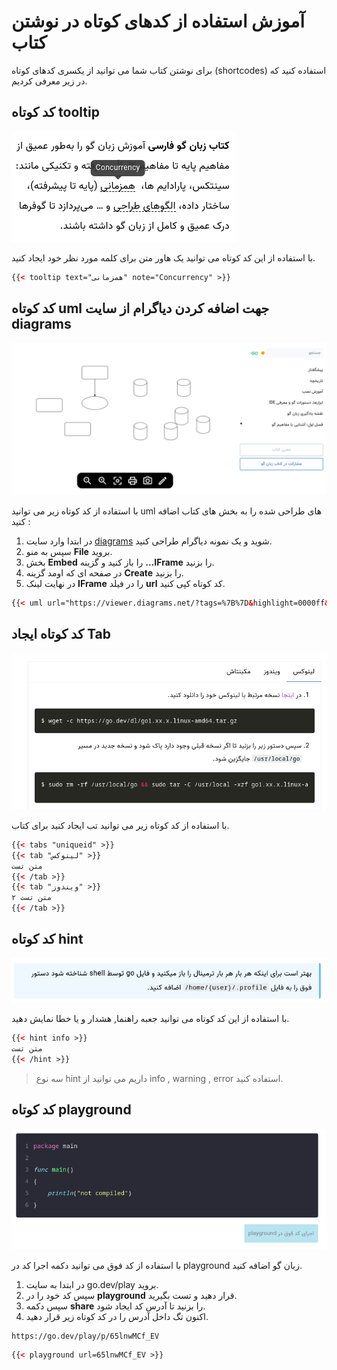 # آموزش استفاده از کدهای کوتاه در نوشتن کتاب

برای نوشتن کتاب شما می توانید از یکسری کدهای کوتاه (shortcodes) استفاده کنید که در زیر معرفی کردیم.

## کد کوتاه tooltip 

![tooltip](assets/img/help/shortcodes/tooltip.png)

با استفاده از این کد کوتاه می توانید یک هاور متن برای کلمه مورد نظر خود ایجاد کنید.

```html
{{< tooltip text="همزمانی" note="Concurrency" >}} 
```

## کد کوتاه uml جهت اضافه کردن دیاگرام از سایت diagrams

![uml](assets/img/help/shortcodes/uml.png)

با استفاده از کد کوتاه زیر می توانید uml های طراحی شده را به بخش های کتاب اضافه کنید :

1. در ابتدا وارد سایت [diagrams](https://app.diagrams.net/) شوید و یک نمونه دیاگرام طراحی کنید.
2. سپس به منو **File** بروید.
3. بخش **Embed** را باز کنید و گزینه **...IFrame** را بزنید.
4. در صفحه ای که اومد گزینه **Create** را بزنید.
5. در نهایت لینک **IFrame** را در فیلد **url** کد کوتاه کپی کنید.

```html
{{< uml url="https://viewer.diagrams.net/?tags=%7B%7D&highlight=0000ff&edit=_blank&layers=1&nav=1#R3ZdNb6MwEIZ%2FDcdKgAmQaxOaPXQ%2FpBwq7c3BUyA1GBkTYH%2F9mmBCSNpAd5smzQXZrweP52HGNhqaxeWC4zT8zghQzdRJqaG5Zpqu7cpnLVSNYDnTRgh4RBrJ6IRl9AeUqCs1jwhkPUPBGBVR2hd9liTgi56GOWdF3%2ByZ0b7XFAfKo94JSx9TODJ7iogIVVim0%2BnfIArC1rNhq%2Fhi3BqribMQE1bsScjT0IwzJppWXM6A1uxaLs17D2%2BM7hbGIRFjXnhk7Elf3U%2Fnz%2FqLl%2F0wdILJHWpm2WCaq4DVYkXVEgAigagu4yJkAUsw9Tr1nrM8IVC70WWvs5EeUykaUlyDEJX6ujgXTEqhiKkaPQ5FRZexnPtwYv1tSmAegDhhp8KqY9lzoEAtgMUgeCUNOFAsok3%2F42OVQ8HOrsMsG4r0O6gbw9Q7pjWgIowELFO8ZVHIQhvJbwNcQHkyYjWK2oJTdWpYql90WW%2B0qRzuZbytnwmSOSI1KZX7AAwD6tM8Ay7T%2FURcd4vfrl38Yg%2Bzcu65Jl2s3fWYnJI7UFo3%2FYpGEgdHw%2BBWDbjH1U7A%2FkuwxfkzF3IaUHrW1LYx2fE9gvkK8jf5TiYHfPVjvvYreN1z4R2RjV8Yr3VpvCPOoS%2BE155eGV7rpvA617Y5TG4Lr9XHi9CF8do3hdc9xOtcGK8zjPcfbqP%2FxcjQDyp8eunrlXt9kEw0fMp8FCTZ7f5Ut2N7v%2FvI%2Bws%3D" >}}
```

## کد کوتاه ایجاد Tab

![tabs](assets/img/help/shortcodes/tabs.png)

با استفاده از کد کوتاه زیر می توانید تب ایجاد کنید برای کتاب.

```html
{{< tabs "uniqueid" >}}
{{< tab "لینوکس" >}}
متن تست
{{< /tab >}}
{{< tab "ویندوز" >}}
متن تست ۲
{{< /tab >}}
```

## کد کوتاه hint

![hint](assets/img/help/shortcodes/hint.png)

با استفاده از این کد کوتاه می توانید جعبه راهنما, هشدار و یا خطا نمایش دهید.

```html
{{< hint info >}}
متن تست
{{< /hint >}}
```

> سه نوع hint داریم می توانید از info , warning , error استفاده کنید.


## کد کوتاه playground

![playground](assets/img/help/shortcodes/playground.png)

با استفاده از کد فوق می توانید دکمه اجرا کد در playground زبان گو اضافه کنید.

1. در ابتدا به سایت go.dev/play بروید.
2. سپس کد خود را در **playground** قرار دهید و تست بگیرید.
3. سپس دکمه **share** را بزنید تا آدرس کد ایجاد شود.
4. اکنون تگ داخل آدرس را در کد کوتاه زیر قرار دهید.

```html
https://go.dev/play/p/65lnwMCf_EV
```

```html
{{< playground url=65lnwMCf_EV >}}
```